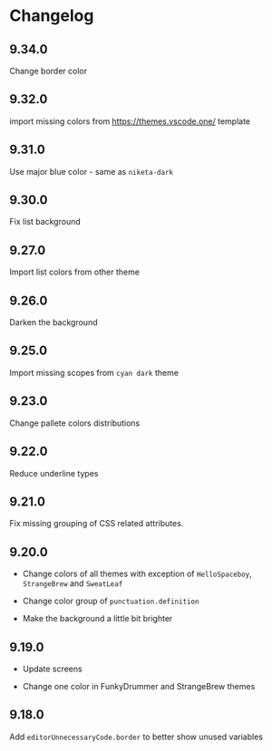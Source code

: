 # Changelog

## 9.34.0

Change border color

## 9.32.0

import missing colors from https://themes.vscode.one/ template

## 9.31.0

Use major blue color - same as `niketa-dark`

## 9.30.0

Fix list background

## 9.27.0

Import list colors from other theme

## 9.26.0

Darken the background

## 9.25.0

Import missing scopes from `cyan dark` theme

## 9.23.0

Change pallete colors distributions

## 9.22.0

Reduce underline types

## 9.21.0

Fix missing grouping of CSS related attributes.

## 9.20.0

- Change colors of all themes with exception of `HelloSpaceboy`, `StrangeBrew` and `SweatLeaf`

- Change color group of `punctuation.definition`

- Make the background a little bit brighter

## 9.19.0

- Update screens

- Change one color in FunkyDrummer and  StrangeBrew themes

## 9.18.0

Add `editorUnnecessaryCode.border` to better show unused variables
